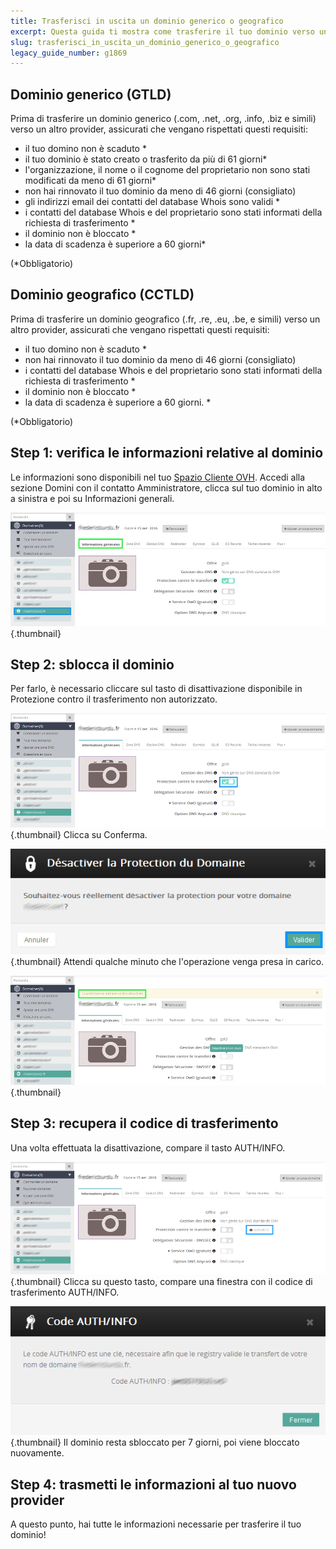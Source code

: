 ```yaml
---
title: Trasferisci in uscita un dominio generico o geografico
excerpt: Questa guida ti mostra come trasferire il tuo dominio verso un altro provider
slug: trasferisci_in_uscita_un_dominio_generico_o_geografico
legacy_guide_number: g1869
---
```



## Dominio generico (GTLD)

Prima di trasferire un dominio generico (.com, .net, .org, .info, .biz e simili) verso un altro provider, assicurati che vengano rispettati questi requisiti:


- il tuo domino non è scaduto *
- il tuo dominio è stato creato o trasferito da più di 61 giorni*
- l'organizzazione, il nome o il cognome del proprietario non sono stati modificati da meno di 61 giorni*
- non hai rinnovato il tuo dominio da meno di 46 giorni (consigliato)
- gli indirizzi email dei contatti del database Whois sono validi *
- i contatti del database Whois e del proprietario sono stati informati della richiesta di trasferimento *
- il dominio non è bloccato *
- la data di scadenza è superiore a 60 giorni*


(*Obbligatorio)


## Dominio geografico (CCTLD)

Prima di trasferire un dominio geografico (.fr, .re, .eu, .be, e simili) verso un altro provider, assicurati che vengano rispettati questi requisiti:


- il tuo domino non è scaduto *
- non hai rinnovato il tuo dominio da meno di 46 giorni (consigliato)
- i contatti del database Whois e del proprietario sono stati informati della richiesta di trasferimento *
- il dominio non è bloccato *
- la data di scadenza è superiore a 60 giorni. *


(*Obbligatorio)


## Step 1: verifica le informazioni relative al dominio
Le informazioni sono disponibili nel tuo [Spazio Cliente OVH](https://www.ovh.com/manager/web/login/).
Accedi alla sezione Domini con il contatto Amministratore, clicca sul tuo dominio in alto a sinistra e poi su Informazioni generali.

![](images/img_3692.jpg){.thumbnail}


## Step 2: sblocca il dominio
Per farlo, è necessario cliccare sul tasto di disattivazione disponibile in Protezione contro il trasferimento non autorizzato.

![](images/img_3695.jpg){.thumbnail}
Clicca su Conferma.

![](images/img_3693.jpg){.thumbnail}
Attendi qualche minuto che l'operazione venga presa in carico.

![](images/img_3694.jpg){.thumbnail}


## Step 3: recupera il codice di trasferimento
Una volta effettuata la disattivazione, compare il tasto AUTH/INFO.

![](images/img_3696.jpg){.thumbnail}
Clicca su questo tasto, compare una finestra con il codice di trasferimento AUTH/INFO.

![](images/img_3697.jpg){.thumbnail}
Il dominio resta sbloccato per 7 giorni, poi viene bloccato nuovamente.


## Step 4: trasmetti le informazioni al tuo nuovo provider
A questo punto, hai tutte le informazioni necessarie per trasferire il tuo dominio!

